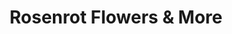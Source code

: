 ---
title: "Rosenrot Flowers & More"
url: /alsbach-haehnlein/rosenrot-flowers-und-more/
shop: Blumen
---